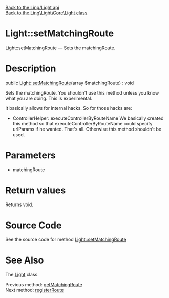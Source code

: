 [Back to the Ling/Light api](https://github.com/lingtalfi/Light/blob/master/doc/api/Ling/Light.md)<br>
[Back to the Ling\Light\Core\Light class](https://github.com/lingtalfi/Light/blob/master/doc/api/Ling/Light/Core/Light.md)


Light::setMatchingRoute
================



Light::setMatchingRoute — Sets the matchingRoute.




Description
================


public [Light::setMatchingRoute](https://github.com/lingtalfi/Light/blob/master/doc/api/Ling/Light/Core/Light/setMatchingRoute.md)(array $matchingRoute) : void




Sets the matchingRoute.
You shouldn't use this method unless you know what you are doing.
This is experimental.

It basically allows for internal hacks.
So for those hacks are:

- ControllerHelper::executeControllerByRouteName
     We basically created this method so that executeControllerByRouteName could specify urlParams if he wanted.
     That's all. Otherwise this method shouldn't be used.




Parameters
================


- matchingRoute

    


Return values
================

Returns void.








Source Code
===========
See the source code for method [Light::setMatchingRoute](https://github.com/lingtalfi/Light/blob/master/Core/Light.php#L288-L291)


See Also
================

The [Light](https://github.com/lingtalfi/Light/blob/master/doc/api/Ling/Light/Core/Light.md) class.

Previous method: [getMatchingRoute](https://github.com/lingtalfi/Light/blob/master/doc/api/Ling/Light/Core/Light/getMatchingRoute.md)<br>Next method: [registerRoute](https://github.com/lingtalfi/Light/blob/master/doc/api/Ling/Light/Core/Light/registerRoute.md)<br>


